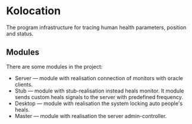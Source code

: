# Kolocation

The program infrastructure for tracing human health 
parameters, position and status.

## Modules

There are some modules in the project:
* Server &mdash; module with realisation connection of monitors with oracle clients.
* Stub &mdash; module with stub-realisation instead heals monitor. It module sends custom heals signals to the server with predefined frequency.
* Desktop &mdash; module with realisation the system locking auto people's heals.
* Master &mdash; module with realisation the server admin-controller.
